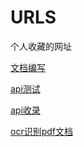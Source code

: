 # URLS

个人收藏的网址


[文档编写](https://docsify.js.org/#/zh-cn/ "文档编写")

[api测试](http://coolaf.com/ "api测试")


[api收录](https://api.imjad.cn/ "api收录")

[ocr识别pdf文档](https://zhcn.109876543210.com/ "ocr识别pdf文档")
